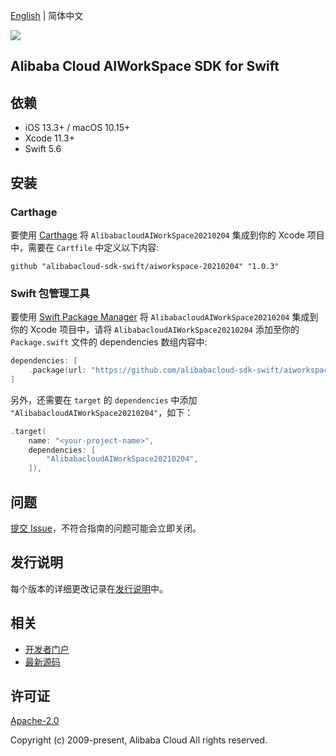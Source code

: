 [English](README.md) | 简体中文

![](https://aliyunsdk-pages.alicdn.com/icons/AlibabaCloud.svg)

## Alibaba Cloud AIWorkSpace SDK for Swift

## 依赖

- iOS 13.3+ / macOS 10.15+
- Xcode 11.3+
- Swift 5.6

## 安装

### Carthage

要使用 [Carthage](https://github.com/Carthage/Carthage) 将 `AlibabacloudAIWorkSpace20210204` 集成到你的 Xcode 项目中，需要在 `Cartfile` 中定义以下内容:

```ogdl
github "alibabacloud-sdk-swift/aiworkspace-20210204" "1.0.3"
```

### Swift 包管理工具

要使用 [Swift Package Manager](https://swift.org/package-manager/) 将 `AlibabacloudAIWorkSpace20210204` 集成到你的 Xcode 项目中，请将 `AlibabacloudAIWorkSpace20210204` 添加至你的 `Package.swift` 文件的 dependencies 数组内容中:

```swift
dependencies: [
    .package(url: "https://github.com/alibabacloud-sdk-swift/aiworkspace-20210204.git", from: "1.0.3")
]
```

另外，还需要在 `target` 的 `dependencies` 中添加 `"AlibabacloudAIWorkSpace20210204"`，如下：

```swift
.target(
    name: "<your-project-name>",
    dependencies: [
        "AlibabacloudAIWorkSpace20210204",
    ]),
```

## 问题

[提交 Issue](https://github.com/alibabacloud-sdk-swift/aiworkspace-20210204/issues/new)，不符合指南的问题可能会立即关闭。

## 发行说明

每个版本的详细更改记录在[发行说明](./ChangeLog.txt)中。

## 相关

* [开发者门户](https://next.api.aliyun.com/home)
* [最新源码](https://github.com/alibabacloud-sdk-swift/aiworkspace-20210204)

## 许可证

[Apache-2.0](http://www.apache.org/licenses/LICENSE-2.0)

Copyright (c) 2009-present, Alibaba Cloud All rights reserved.
